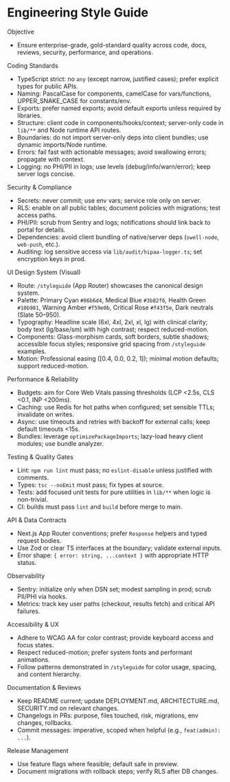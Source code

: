 Engineering Style Guide
=======================

Objective
- Ensure enterprise-grade, gold-standard quality across code, docs, reviews, security, performance, and operations.

Coding Standards
- TypeScript strict: no `any` (except narrow, justified cases); prefer explicit types for public APIs.
- Naming: PascalCase for components, camelCase for vars/functions, UPPER_SNAKE_CASE for constants/env.
- Exports: prefer named exports; avoid default exports unless required by libraries.
- Structure: client code in components/hooks/context; server-only code in `lib/**` and Node runtime API routes.
- Boundaries: do not import server-only deps into client bundles; use dynamic imports/Node runtime.
- Errors: fail fast with actionable messages; avoid swallowing errors; propagate with context.
- Logging: no PHI/PII in logs; use levels (debug/info/warn/error); keep server logs concise.

Security & Compliance
- Secrets: never commit; use env vars; service role only on server.
- RLS: enable on all public tables; document policies with migrations; test access paths.
- PHI/PII: scrub from Sentry and logs; notifications should link back to portal for details.
- Dependencies: avoid client bundling of native/server deps (`swell-node`, `web-push`, etc.).
- Auditing: log sensitive access via `lib/audit/hipaa-logger.ts`; set encryption keys in prod.

UI Design System (Visual)
- Route: `/styleguide` (App Router) showcases the canonical design system.
- Palette: Primary Cyan `#06b6d4`, Medical Blue `#3b82f6`, Health Green `#10b981`, Warning Amber `#f59e0b`, Critical Rose `#f43f5e`, Dark neutrals (Slate 50–950).
- Typography: Headline scale (6xl, 4xl, 2xl, xl, lg) with clinical clarity; body text (lg/base/sm) with high contrast; respect reduced-motion.
- Components: Glass-morphism cards, soft borders, subtle shadows; accessible focus styles; responsive grid spacing from `/styleguide` examples.
- Motion: Professional easing ([0.4, 0.0, 0.2, 1]); minimal motion defaults; support reduced-motion.

Performance & Reliability
- Budgets: aim for Core Web Vitals passing thresholds (LCP <2.5s, CLS <0.1, INP <200ms).
- Caching: use Redis for hot paths when configured; set sensible TTLs; invalidate on writes.
- Async: use timeouts and retries with backoff for external calls; keep default timeouts <15s.
- Bundles: leverage `optimizePackageImports`; lazy-load heavy client modules; use bundle analyzer.

Testing & Quality Gates
- Lint: `npm run lint` must pass; no `eslint-disable` unless justified with comments.
- Types: `tsc --noEmit` must pass; fix types at source.
- Tests: add focused unit tests for pure utilities in `lib/**` when logic is non-trivial.
- CI: builds must pass `lint` and `build` before merge to main.

API & Data Contracts
- Next.js App Router conventions; prefer `Response` helpers and typed request bodies.
- Use Zod or clear TS interfaces at the boundary; validate external inputs.
- Error shape: `{ error: string, ...context }` with appropriate HTTP status.

Observability
- Sentry: initialize only when DSN set; modest sampling in prod; scrub PII/PHI via hooks.
- Metrics: track key user paths (checkout, results fetch) and critical API failures.

Accessibility & UX
- Adhere to WCAG AA for color contrast; provide keyboard access and focus states.
- Respect reduced-motion; prefer system fonts and performant animations.
- Follow patterns demonstrated in `/styleguide` for color usage, spacing, and content hierarchy.

Documentation & Reviews
- Keep README current; update DEPLOYMENT.md, ARCHITECTURE.md, SECURITY.md on relevant changes.
- Changelogs in PRs: purpose, files touched, risk, migrations, env changes, rollbacks.
- Commit messages: imperative, scoped when helpful (e.g., `feat(admin): ...`).

Release Management
- Use feature flags where feasible; default safe in preview.
- Document migrations with rollback steps; verify RLS after DB changes.
